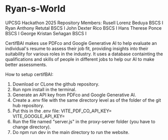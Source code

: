 # Ryan-s-World
UPCSG Hackathon 2025 Repository
Members:
Rusell Lorenz Beduya    BSCS I
Ryan Anthony Retutal    BSCS I
John Dexter Rico        BSCS I
Hans Therese Ponce      BSCS I
George Kristan Señagan  BSCS I


CertifBAI makes use PDFco and Google Generative AI to help evaluate an individual's resume to assess their job fit, providing insights into their suitability for various roles in the industry. It uses a database containting the qualifications and skills of people in different jobs to help
our AI to make better assessments.

How to setup certifBAI:
1. Download or CLone the github repository.
2. Run npm install in the terminal.
3. Generate an API key from PDFco and Google Generative AI.
4. Create a .env file with the same directory level as of the folder of the git hub repository.
5. Put this in the .env file: VITE_PDF_CO_API_KEY=<your API key here>
                              VITE_GOOGLE_API_KEY=<your API key here>
6. Run the file named "server.js" in the proxy-server folder (you have to change directory).
7. Do npm run dev in the main directory to run the website.


